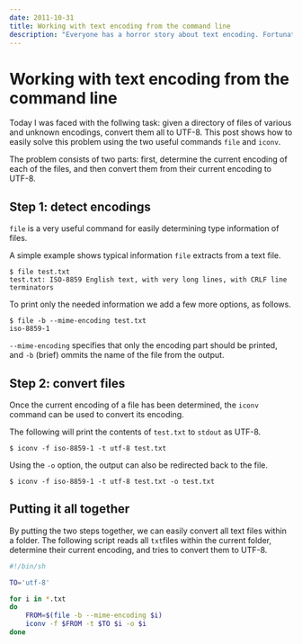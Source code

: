 ```yaml
---
date: 2011-10-31
title: Working with text encoding from the command line
description: "Everyone has a horror story about text encoding. Fortunately, in many cases all you need is the command line and two simple commands: `file` and `iconv`."
---
```


# Working with text encoding from the command line

Today I was faced with the follwing task: given a directory of files of various and unknown encodings, convert them all to UTF-8.
This post shows how to easily solve this problem using the two useful commands `file` and `iconv`.

The problem consists of two parts: first, determine the current encoding of each of the files, and then convert them from their current encoding to UTF-8.

## Step 1: detect encodings

`file` is a very useful command for easily determining type information of files.

A simple example shows typical information `file` extracts from a text file.

    $ file test.txt
    test.txt: ISO-8859 English text, with very long lines, with CRLF line terminators

To print only the needed information we add a few more options, as follows.

    $ file -b --mime-encoding test.txt
    iso-8859-1

`--mime-encoding` specifies that only the encoding part should be printed, and `-b` (brief) ommits the name of the file from the output.

## Step 2: convert files

Once the current encoding of a file has been determined, the `iconv` command can be used to convert its encoding.

The following will print the contents of `test.txt` to `stdout` as UTF-8.

    $ iconv -f iso-8859-1 -t utf-8 test.txt

Using the `-o` option, the output can also be redirected back to the file.

    $ iconv -f iso-8859-1 -t utf-8 test.txt -o test.txt

## Putting it all together

By putting the two steps together, we can easily convert all text files within a folder.
The following script reads all `txt`files within the current folder, determine their current encoding, and tries to convert them to UTF-8.

```bash
#!/bin/sh

TO='utf-8'

for i in *.txt
do
    FROM=$(file -b --mime-encoding $i)
    iconv -f $FROM -t $TO $i -o $i
done
```
